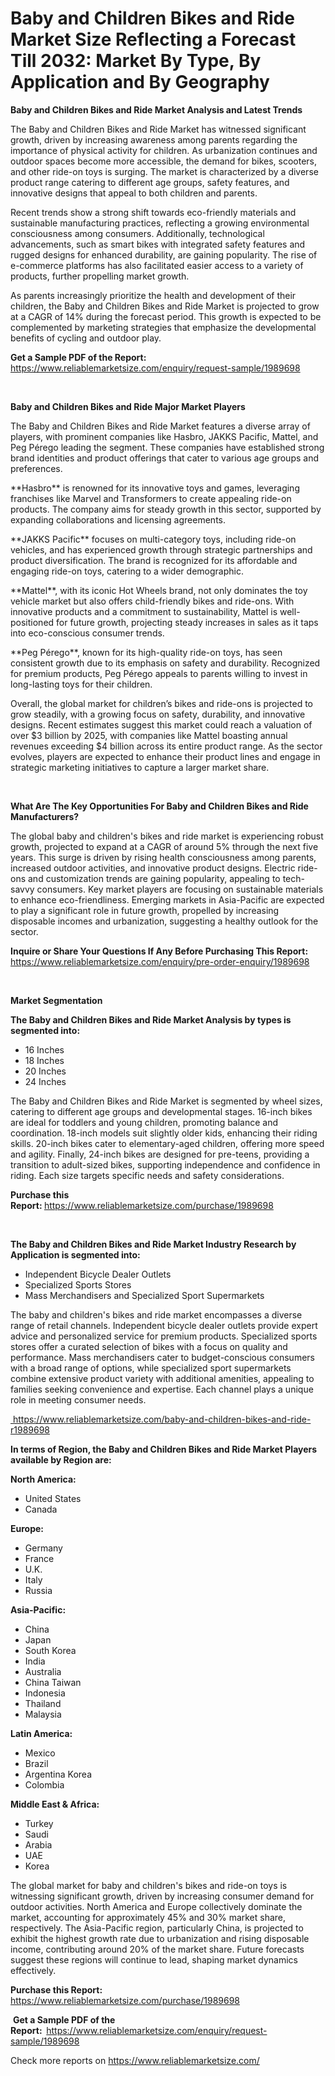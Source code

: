 <p><h1>Baby and Children Bikes and Ride Market Size Reflecting a Forecast Till 2032: Market By Type, By Application and By Geography</h1></p><p><strong>Baby and Children Bikes and Ride Market Analysis and Latest Trends</strong></p>
<p><p>The Baby and Children Bikes and Ride Market has witnessed significant growth, driven by increasing awareness among parents regarding the importance of physical activity for children. As urbanization continues and outdoor spaces become more accessible, the demand for bikes, scooters, and other ride-on toys is surging. The market is characterized by a diverse product range catering to different age groups, safety features, and innovative designs that appeal to both children and parents.</p><p>Recent trends show a strong shift towards eco-friendly materials and sustainable manufacturing practices, reflecting a growing environmental consciousness among consumers. Additionally, technological advancements, such as smart bikes with integrated safety features and rugged designs for enhanced durability, are gaining popularity. The rise of e-commerce platforms has also facilitated easier access to a variety of products, further propelling market growth.</p><p>As parents increasingly prioritize the health and development of their children, the Baby and Children Bikes and Ride Market is projected to grow at a CAGR of 14% during the forecast period. This growth is expected to be complemented by marketing strategies that emphasize the developmental benefits of cycling and outdoor play.</p></p>
<p><strong>Get a Sample PDF of the Report:&nbsp;</strong> <a href="https://www.reliablemarketsize.com/enquiry/request-sample/1989698?utm_campaign=2192&utm_medium=2&utm_source=Github&utm_content=ia&utm_term=10022025&utm_id=baby-and-children-bikes-and-ride">https://www.reliablemarketsize.com/enquiry/request-sample/1989698</a></p>
<p>&nbsp;</p>
<p><strong>Baby and Children Bikes and Ride Major Market Players</strong></p>
<p><p>The Baby and Children Bikes and Ride Market features a diverse array of players, with prominent companies like Hasbro, JAKKS Pacific, Mattel, and Peg Pérego leading the segment. These companies have established strong brand identities and product offerings that cater to various age groups and preferences.</p><p>**Hasbro** is renowned for its innovative toys and games, leveraging franchises like Marvel and Transformers to create appealing ride-on products. The company aims for steady growth in this sector, supported by expanding collaborations and licensing agreements. </p><p>**JAKKS Pacific** focuses on multi-category toys, including ride-on vehicles, and has experienced growth through strategic partnerships and product diversification. The brand is recognized for its affordable and engaging ride-on toys, catering to a wider demographic.</p><p>**Mattel**, with its iconic Hot Wheels brand, not only dominates the toy vehicle market but also offers child-friendly bikes and ride-ons. With innovative products and a commitment to sustainability, Mattel is well-positioned for future growth, projecting steady increases in sales as it taps into eco-conscious consumer trends.</p><p>**Peg Pérego**, known for its high-quality ride-on toys, has seen consistent growth due to its emphasis on safety and durability. Recognized for premium products, Peg Pérego appeals to parents willing to invest in long-lasting toys for their children.</p><p>Overall, the global market for children’s bikes and ride-ons is projected to grow steadily, with a growing focus on safety, durability, and innovative designs. Recent estimates suggest this market could reach a valuation of over $3 billion by 2025, with companies like Mattel boasting annual revenues exceeding $4 billion across its entire product range. As the sector evolves, players are expected to enhance their product lines and engage in strategic marketing initiatives to capture a larger market share.</p></p>
<p>&nbsp;</p>
<p><strong>What Are The Key Opportunities For Baby and Children Bikes and Ride Manufacturers?</strong></p>
<p><p>The global baby and children's bikes and ride market is experiencing robust growth, projected to expand at a CAGR of around 5% through the next five years. This surge is driven by rising health consciousness among parents, increased outdoor activities, and innovative product designs. Electric ride-ons and customization trends are gaining popularity, appealing to tech-savvy consumers. Key market players are focusing on sustainable materials to enhance eco-friendliness. Emerging markets in Asia-Pacific are expected to play a significant role in future growth, propelled by increasing disposable incomes and urbanization, suggesting a healthy outlook for the sector.</p></p>
<p><strong>Inquire or Share Your Questions If Any Before Purchasing This Report:</strong> <a href="https://www.reliablemarketsize.com/enquiry/pre-order-enquiry/1989698?utm_campaign=2192&utm_medium=2&utm_source=Github&utm_content=ia&utm_term=10022025&utm_id=baby-and-children-bikes-and-ride">https://www.reliablemarketsize.com/enquiry/pre-order-enquiry/1989698</a></p>
<p>&nbsp;</p>
<p><strong>Market Segmentation</strong></p>
<p><strong>The Baby and Children Bikes and Ride Market Analysis by types is segmented into:</strong></p>
<p><ul><li>16 Inches</li><li>18 Inches</li><li>20 Inches</li><li>24 Inches</li></ul></p>
<p><p>The Baby and Children Bikes and Ride Market is segmented by wheel sizes, catering to different age groups and developmental stages. 16-inch bikes are ideal for toddlers and young children, promoting balance and coordination. 18-inch models suit slightly older kids, enhancing their riding skills. 20-inch bikes cater to elementary-aged children, offering more speed and agility. Finally, 24-inch bikes are designed for pre-teens, providing a transition to adult-sized bikes, supporting independence and confidence in riding. Each size targets specific needs and safety considerations.</p></p>
<p><strong>Purchase this Report:&nbsp;</strong><a href="https://www.reliablemarketsize.com/purchase/1989698?utm_campaign=2192&utm_medium=2&utm_source=Github&utm_content=ia&utm_term=10022025&utm_id=baby-and-children-bikes-and-ride">https://www.reliablemarketsize.com/purchase/1989698</a></p>
<p>&nbsp;</p>
<p><strong>The Baby and Children Bikes and Ride Market Industry Research by Application is segmented into:</strong></p>
<p><ul><li>Independent Bicycle Dealer Outlets</li><li>Specialized Sports Stores</li><li>Mass Merchandisers and Specialized Sport Supermarkets</li></ul></p>
<p><p>The baby and children's bikes and ride market encompasses a diverse range of retail channels. Independent bicycle dealer outlets provide expert advice and personalized service for premium products. Specialized sports stores offer a curated selection of bikes with a focus on quality and performance. Mass merchandisers cater to budget-conscious consumers with a broad range of options, while specialized sport supermarkets combine extensive product variety with additional amenities, appealing to families seeking convenience and expertise. Each channel plays a unique role in meeting consumer needs.</p></p>
<p><a href="https://www.reliablemarketsize.com/baby-and-children-bikes-and-ride-r1989698?utm_campaign=2192&utm_medium=2&utm_source=Github&utm_content=ia&utm_term=10022025&utm_id=baby-and-children-bikes-and-ride">&nbsp;https://www.reliablemarketsize.com/baby-and-children-bikes-and-ride-r1989698</a></p>
<p><strong>In terms of Region, the Baby and Children Bikes and Ride Market Players available by Region are:</strong></p>
<p>
    <p> <strong> North America: </strong>
        <ul>
            <li>United States</li>
            <li>Canada</li>
        </ul>
        </p> 
    <p> <strong> Europe: </strong>
        <ul>
            <li>Germany</li>
            <li>France</li>
            <li>U.K.</li>
            <li>Italy</li>
            <li>Russia</li>
        </ul>
        </p> 
    <p> <strong> Asia-Pacific: </strong>
        <ul>
            <li>China</li>
            <li>Japan</li>
            <li>South Korea</li>
            <li>India</li>
            <li>Australia</li>
            <li>China Taiwan</li>
            <li>Indonesia</li>
            <li>Thailand</li>
            <li>Malaysia</li>
        </ul>
        </p> 
    <p> <strong> Latin America: </strong>
        <ul>
            <li>Mexico</li>
            <li>Brazil</li>
            <li>Argentina Korea</li>
            <li>Colombia</li>
        </ul>
        </p> 
    <p> <strong> Middle East & Africa: </strong>
        <ul>
            <li>Turkey</li>
            <li>Saudi</li>
            <li>Arabia</li>
            <li>UAE</li>
            <li>Korea</li>
        </ul>
    </p>
    </p>
<p><p>The global market for baby and children's bikes and ride-on toys is witnessing significant growth, driven by increasing consumer demand for outdoor activities. North America and Europe collectively dominate the market, accounting for approximately 45% and 30% market share, respectively. The Asia-Pacific region, particularly China, is projected to exhibit the highest growth rate due to urbanization and rising disposable income, contributing around 20% of the market share. Future forecasts suggest these regions will continue to lead, shaping market dynamics effectively.</p></p>
<p><strong>Purchase this Report: </strong><a href="https://www.reliablemarketsize.com/purchase/1989698?utm_campaign=2192&utm_medium=2&utm_source=Github&utm_content=ia&utm_term=10022025&utm_id=baby-and-children-bikes-and-ride">https://www.reliablemarketsize.com/purchase/1989698</a></p>
<p>&nbsp;<strong>Get a Sample PDF of the Report:&nbsp;&nbsp;</strong><a href="https://www.reliablemarketsize.com/enquiry/request-sample/1989698?utm_campaign=2192&utm_medium=2&utm_source=Github&utm_content=ia&utm_term=10022025&utm_id=baby-and-children-bikes-and-ride">https://www.reliablemarketsize.com/enquiry/request-sample/1989698</a></p>
<p><strong></strong></p>
<p>Check more reports on <a href="https://www.reliablemarketsize.com/?utm_campaign=2192&utm_medium=2&utm_source=Github&utm_content=ia&utm_term=10022025&utm_id=baby-and-children-bikes-and-ride">https://www.reliablemarketsize.com/</a></p>